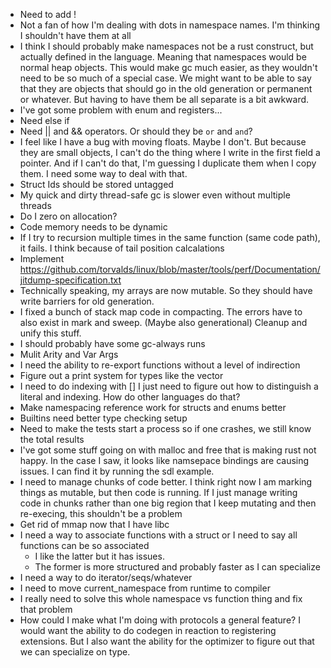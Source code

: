* Need to add !
* Not a fan of how I'm dealing with dots in namespace names. I'm thinking I shouldn't have them at all
* I think I should probably make namespaces not be a rust construct, but actually defined in the language. Meaning that namespaces would be normal heap objects. This would make gc much easier, as they wouldn't need to be so much of a special case. We might want to be able to say that they are objects that should go in the old generation or permanent or whatever. But having to have them be all separate is a bit awkward.
* I've got some problem with enum and registers...
* Need else if
* Need || and && operators. Or should they be `or` and `and`?
* I feel like I have a bug with moving floats. Maybe I don't. But because they are small objects, I can't do the thing where I write in the first field a pointer. And if I can't do that, I'm guessing I duplicate them when I copy them. I need some way to deal with that.
* Struct Ids should be stored untagged
* My quick and dirty thread-safe gc is slower even without multiple threads
* Do I zero on allocation?
* Code memory needs to be dynamic
* If I try to recursion multiple times in the same function (same code path), it fails. I think because of tail position calcalations
* Implement https://github.com/torvalds/linux/blob/master/tools/perf/Documentation/jitdump-specification.txt
* Technically speaking, my arrays are now mutable. So they should have write barriers for old generation.
* I fixed a bunch of stack map code in compacting. The errors have to also exist in mark and sweep. (Maybe also generational) Cleanup and unify this stuff.
* I should probably have some gc-always runs
* Mulit Arity and Var Args
* I need the ability to re-export functions without a level of indirection
* Figure out a print system for types like the vector
* I need to do indexing with [] I just need to figure out how to distinguish a literal and indexing. How do other languages do that?
* Make namespacing reference work for structs and enums better
* Builtins need better type checking setup
* Need to make the tests start a process so if one crashes, we still know the total results
* I've got some stuff going on with malloc and free that is making rust not happy. In the case I saw, it looks like namsepace bindings are causing issues. I can find it by running the sdl example.
* I need to manage chunks of code better. I think right now I am marking things as mutable, but then code is running. If I just manage writing code in chunks rather than one big region that I keep mutating and then re-execing, this shouldn't be a problem
* Get rid of mmap now that I have libc
* I need a way to associate functions with a struct or I need to say all functions can be so associated
    * I like the latter but it has issues.
    * The former is more structured and probably faster as I can specialize
* I need a way to do iterator/seqs/whatever
* I need to move current_namespace from runtime to compiler
* I really need to solve this whole namespace vs function thing and fix that problem
* How could I make what I'm doing with protocols a general feature? I would want the ability to do codegen in reaction to registering extensions. But I also want the ability for the optimizer to figure out that we can specialize on type.